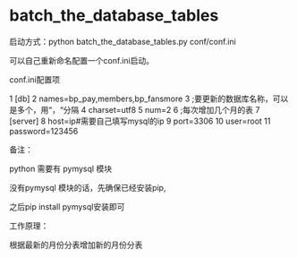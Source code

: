 # batch_the_database_tables
启动方式：python batch_the_database_tables.py conf/conf.ini

可以自己重新命名配置一个conf.ini启动。

conf.ini配置项

1 [db]
2 names=bp_pay,members,bp_fansmore
3 ;要更新的数据库名称，可以是多个，用“，“分隔
4 charset=utf8
5 num=2
6 ;每次增加几个月的表
7 [server]
8 host=ip#需要自己填写mysql的ip
9 port=3306
10 user=root
11 password=123456

备注：

python 需要有 pymysql 模块

没有pymysql 模块的话，先确保已经安装pip,

之后pip install pymysql安装即可

工作原理：

根据最新的月份分表增加新的月份分表
